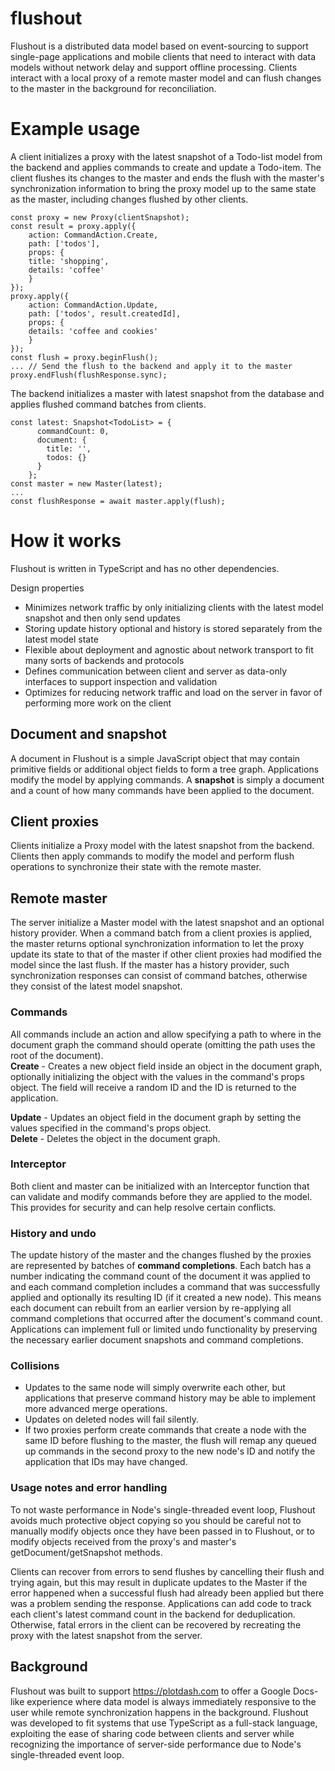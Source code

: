 # flushout
Flushout is a distributed data model based on event-sourcing to support single-page applications and mobile clients that need to interact with data models without network delay and support offline processing. Clients interact with a local proxy of a remote master model and can flush changes to the master in the background for reconciliation. 

# Example usage
A client initializes a proxy with the latest snapshot of a Todo-list model from the backend and applies commands to create and update a Todo-item. The client flushes its changes to the master and ends the flush with the master's synchronization information to bring the proxy model up to the same state as the master, including changes flushed by other clients.
```
const proxy = new Proxy(clientSnapshot);
const result = proxy.apply({ 
    action: CommandAction.Create,
    path: ['todos'],
    props: {
    title: 'shopping',
    details: 'coffee'
    }
});
proxy.apply({
    action: CommandAction.Update,
    path: ['todos', result.createdId],
    props: {
    details: 'coffee and cookies'
    }
});
const flush = proxy.beginFlush();
... // Send the flush to the backend and apply it to the master
proxy.endFlush(flushResponse.sync);
```
The backend initializes a master with latest snapshot from the database and applies flushed command batches from clients.
```
const latest: Snapshot<TodoList> = {
      commandCount: 0,
      document: {
        title: '',
        todos: {}
      }
    };
const master = new Master(latest);
...
const flushResponse = await master.apply(flush);
```

# How it works
Flushout is written in TypeScript and has no other dependencies.   

Design properties
* Minimizes network traffic by only initializing clients with the latest model snapshot and then only send updates
* Storing update history optional and history is stored separately from the latest model state
* Flexible about deployment and agnostic about network transport to fit many sorts of backends and protocols
* Defines communication between client and server as data-only interfaces to support inspection and validation
* Optimizes for reducing network traffic and load on the server in favor of performing more work on the client

## Document and snapshot
A document in Flushout is a simple JavaScript object that may contain primitive fields or additional object fields to form a tree graph. Applications modify the model by applying commands. A **snapshot** is simply a document and a count of how many commands have been applied to the document.

## Client proxies
Clients initialize a Proxy model with the latest snapshot from the backend. Clients then apply commands to modify the model and perform flush operations to synchronize their state with the remote master.

## Remote master
The server initialize a Master model with the latest snapshot and an optional history provider. When a command batch from a client proxies is applied, the master returns optional synchronization information to let the proxy update its state to that of the master if other client proxies had modified the model since the last flush. If the master has a history provider, such synchronization responses can consist of command batches, otherwise they consist of the latest model snapshot.

### Commands   
All commands include an action and allow specifying a path to where in the document graph the command should operate (omitting the path uses the root of the document).   
**Create** - Creates a new object field inside an object in the document graph, optionally initializing the object with the values in the command's props object. The field will receive a random ID and the ID is returned to the application.   

**Update** - Updates an object field in the document graph by setting the values specified in the command's props object.   
**Delete** - Deletes the object in the document graph.   

### Interceptor
Both client and master can be initialized with an Interceptor function that can validate and modify commands before they are applied to the model. This provides for security and can help resolve certain conflicts.

### History and undo
The update history of the master and the changes flushed by the proxies are represented by batches of **command completions**. Each batch has a number indicating the command count of the document it was applied to and each command completion includes a command that was successfully applied and optionally its resulting ID (if it created a new node). This means each document can rebuilt from an earlier version by re-applying all command completions that occurred after the document's command count. Applications can implement full or limited undo functionality by preserving the necessary earlier document snapshots and command completions.

### Collisions
* Updates to the same node will simply overwrite each other, but applications that preserve command history may be able to implement more advanced merge operations.
* Updates on deleted nodes will fail silently.
* If two proxies perform create commands that create a node with the same ID before flushing to the master, the flush will remap any queued up commands in the second proxy to the new node's ID and notify the application that IDs may have changed.

### Usage notes and error handling
To not waste performance in Node's single-threaded event loop, Flushout avoids much protective object copying so you should be careful not to manually modify objects once they have been passed in to Flushout, or to modify objects received from the proxy's and master's getDocument/getSnapshot methods.   

Clients can recover from errors to send flushes by cancelling their flush and trying again, but this may result in duplicate updates to the Master if the error happened when a successful flush had already been applied but there was a problem sending the response. Applications can add code to track each client's latest command count in the backend for deduplication. Otherwise, fatal errors in the client can be recovered by recreating the proxy with the latest snapshot from the server.

## Background
Flushout was built to support https://plotdash.com to offer a Google Docs-like experience where data model is always immediately responsive to the user while remote synchronization happens in the background. Flushout was developed to fit systems that use TypeScript as a full-stack language, exploiting the ease of sharing code between clients and server while recognizing the importance of server-side performance due to Node's single-threaded event loop. 
